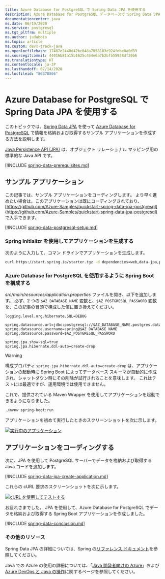 ```yaml
---
title: Azure Database for PostgreSQL で Spring Data JPA を使用する
description: Azure Database for PostgreSQL データベースで Spring Data JPA を使用する方法を学習します。
documentationcenter: java
ms.date: 06/19/2020
ms.service: postgresql
ms.tgt_pltfrm: multiple
ms.author: judubois
ms.topic: article
ms.custom: devx-track-java
ms.openlocfilehash: 17487e2440d42bc048a7058183e924febe0a0d33
ms.sourcegitcommit: 44016b81a15b1625c464e6a7b2bfb55938df20b6
ms.translationtype: HT
ms.contentlocale: ja-JP
ms.lasthandoff: 07/14/2020
ms.locfileid: "86378866"
---
```

# <a name="use-spring-data-jpa-with-azure-database-for-postgresql"></a>Azure Database for PostgreSQL で Spring Data JPA を使用する

このトピックでは、[Spring Data JPA](https://spring.io/projects/spring-data-jpa) を使って [Azure Database for PostgreSQL](https://docs.microsoft.com/azure/postgresql/) で情報を格納および取得するサンプル アプリケーションを作成する方法を説明します。

[Java Persistence API (JPA)](https://en.wikipedia.org/wiki/Java_Persistence_API) は、オブジェクト リレーショナル マッピング用の標準的な Java API です。

[!INCLUDE [spring-data-prerequisites.md](includes/spring-data-prerequisites.md)]

## <a name="sample-application"></a>サンプル アプリケーション

この記事では、サンプル アプリケーションをコーディングします。 より早く進めたい場合は、このアプリケーションは既にコーディングされており、[https://github.com/Azure-Samples/quickstart-spring-data-jpa-postgresql](https://github.com/Azure-Samples/quickstart-spring-data-jpa-postgresql) で入手できます。

[!INCLUDE [spring-data-postgresql-setup.md](includes/spring-data-postgresql-setup.md)]

### <a name="generate-the-application-by-using-spring-initializr"></a>Spring Initializr を使用してアプリケーションを生成する

次のように入力して、コマン ドラインでアプリケーションを生成します。

```bash
curl https://start.spring.io/starter.tgz -d dependencies=web,data-jpa,postgresql -d baseDir=azure-database-workshop -d bootVersion=2.3.1.RELEASE -d javaVersion=8 | tar -xzvf -
```

### <a name="configure-spring-boot-to-use-azure-database-for-postgresql"></a>Azure Database for PostgreSQL を使用するように Spring Boot を構成する

*src/main/resources/application.properties* ファイルを開き、以下を追加します。 必ず、2 つの `$AZ_DATABASE_NAME` 変数と、`$AZ_POSTGRESQL_PASSWORD` 変数を、この記事の冒頭で構成した値に置き換えてください。

```properties
logging.level.org.hibernate.SQL=DEBUG

spring.datasource.url=jdbc:postgresql://$AZ_DATABASE_NAME.postgres.database.azure.com:5432/demo
spring.datasource.username=spring@$AZ_DATABASE_NAME
spring.datasource.password=$AZ_POSTGRESQL_PASSWORD

spring.jpa.show-sql=true
spring.jpa.hibernate.ddl-auto=create-drop
```

> [!WARNING]
> 構成プロパティ `spring.jpa.hibernate.ddl-auto=create-drop` は、アプリケーションの起動時に Spring Boot によってデータベース スキーマが自動的に作成され、シャットダウン時にその削除が試行されることを意味します。 これはテストには最適ですが、運用環境では使用できません。

これで、提供されている Maven Wrapper を使用してアプリケーションを起動できるようになりました。

```bash
./mvnw spring-boot:run
```

アプリケーションを初めて実行したときのスクリーンショットを次に示します。

[![実行中のアプリケーション](media/configure-spring-data-jpa-with-azure-postgresql/create-postgresql-01.png)](media/configure-spring-data-jpa-with-azure-postgresql/create-postgresql-01.png#lightbox)

## <a name="code-the-application"></a>アプリケーションをコーディングする

次に、JPA を使用して PostgreSQL サーバーでデータを格納および取得する Java コードを追加します。

[!INCLUDE [spring-data-jpa-create-application.md](includes/spring-data-jpa-create-application.md)]

これらの cURL 要求のスクリーンショットを次に示します。

[![cURL を使用してテストする](media/configure-spring-data-jpa-with-azure-postgresql/create-postgresql-02.png)](media/configure-spring-data-jpa-with-azure-postgresql/create-postgresql-02.png#lightbox)

お疲れさまでした。 JPA を使用して、Azure Database for PostgreSQL でデータを格納および取得する Spring Boot アプリケーションを作成しました。

[!INCLUDE [spring-data-conclusion.md](includes/spring-data-conclusion.md)]

### <a name="additional-resources"></a>その他のリソース

Spring Data JPA の詳細については、Spring の[リファレンス ドキュメント](https://docs.spring.io/spring-data/jpa/docs/current/reference/html/#reference)を参照してください。

Java での Azure の使用の詳細については、「[Java 開発者向けの Azure](/azure/developer/java/)」および [Azure DevOps と Java の操作](/azure/devops/)に関するページを参照してください。
